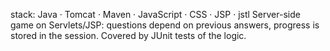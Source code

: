 stack: Java · Tomcat · Maven · JavaScript · CSS · JSP · jstl
Server-side game on Servlets/JSP: questions depend on previous answers, progress is stored in the session. Covered by JUnit tests of the logic.
